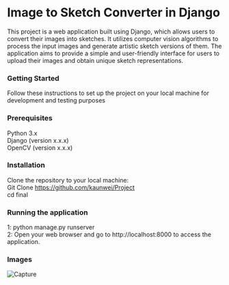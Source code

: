 # Image to Sketch Converter in Django
This project is a web application built using Django, which allows users to convert their images into sketches. It utilizes computer vision algorithms to process the input images and generate artistic sketch versions of them. The application aims to provide a simple and user-friendly interface for users to upload their images and obtain unique sketch representations.
### Getting Started
Follow these instructions to set up the project on your local machine for development and testing purposes
### Prerequisites
Python 3.x <br />
Django (version x.x.x)<br />
OpenCV (version x.x.x)
### Installation
 Clone the repository to your local machine:<br />
Git Clone https://github.com/kaunwei/Project<br />
cd final<br />
### Running the application 
1: python manage.py runserver<br />
2: Open your web browser and go to http://localhost:8000 to access the application.
### Images

![Capture](https://github.com/kaunwei/Project/assets/113230557/f5308320-4b25-41d3-bab6-d9653ac9584d)
